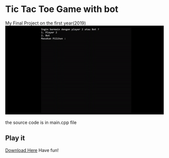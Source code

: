 # Tic Tac Toe Game with bot

My Final Project on the first year(2019)
![preview](./preview.gif)

the source code is in main.cpp file

## Play it

[Download Here](https://drive.google.com/file/d/1BaysLaYBI5Vg8h_RT_IZZsMhyAYABA4H/view?usp=sharing)
Have fun!
